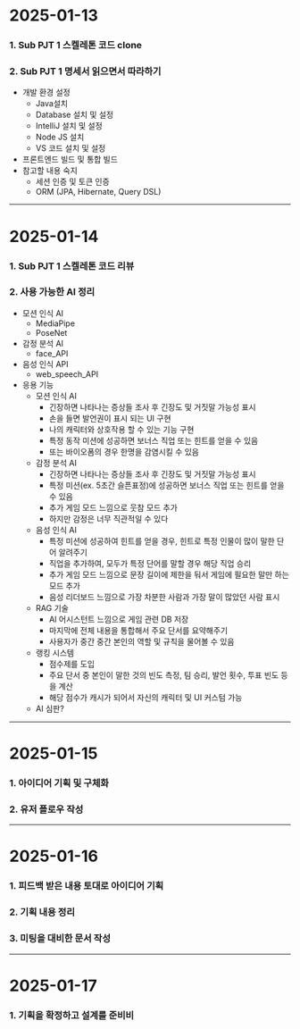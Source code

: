 # 2025-01-13
### 1. Sub PJT 1 스켈레톤 코드 clone
### 2. Sub PJT 1 명세서 읽으면서 따라하기
- 개발 환경 설정
    - Java설치
    - Database 설치 및 설정
    - IntelliJ 설치 및 설정
    - Node JS 설치
    - VS 코드 설치 및 설정
- 프론트엔드 빌드 및 통합 빌드
- 참고할 내용 숙지
    - 세션 인증 및 토큰 인증
    - ORM (JPA, Hibernate, Query DSL)
---
# 2025-01-14
### 1. Sub PJT 1 스켈레톤 코드 리뷰
### 2. 사용 가능한 AI 정리
- 모션 인식 AI
    - MediaPipe
    - PoseNet
- 감정 분석 AI
    - face_API
- 음성 인식 API
    - web_speech_API
- 응용 기능
    - 모션 인식 AI
        - 긴장하면 나타나는 증상들 조사 후 긴장도 및 거짓말 가능성 표시
        - 손을 들면 발언권이 표시 되는 UI 구현
        - 나의 캐릭터와 상호작용 할 수 있는 기능 구현
        - 특정 동작 미션에 성공하면 보너스 직업 또는 힌트를 얻을 수 있음
        - 또는 바이오폼의 경우 한명을 감염시킬 수 있음
    - 감정 분석 AI
        - 긴장하면 나타나는 증상들 조사 후 긴장도 및 거짓말 가능성 표시
        - 특정 미션(ex. 5초간 슬픈표정)에 성공하면 보너스 직업 또는 힌트를 얻을 수 있음
        - 추가 게임 모드 느낌으로 웃참 모드 추가
        - 하지만 감정은 너무 직관적일 수 있다
    - 음성 인식 AI
        - 특정 미션에 성공하여 힌트를 얻을 경우, 힌트로 특정 인물이 많이 말한 단어 알려주기
        - 직업을 추가하여, 모두가 특정 단어를 말할 경우 해당 직업 승리
        - 추가 게임 모드 느낌으로 문장 길이에 제한을 둬서 게임에 필요한 말만 하는 모드 추가
        - 음성 리더보드 느낌으로 가장 차분한 사람과 가장 말이 많았던 사람 표시
    - RAG 기술
        - AI 어시스턴트 느낌으로 게임 관련 DB 저장
        - 마지막에 전체 내용을 통합해서 주요 단서를 요약해주기
        - 사용자가 중간 중간 본인의 역할 및 규칙을 물어볼 수 있음
    - 랭킹 시스템
        - 점수제를 도입
        - 주요 단서 중 본인이 말한 것의 빈도 측정, 팀 승리, 발언 횟수, 투표 빈도 등을 계산
        - 해당 점수가 캐시가 되어서 자신의 캐릭터 및 UI 커스텀 가능
    - AI 심판?

---

# 2025-01-15
### 1. 아이디어 기획 및 구체화
### 2. 유저 플로우 작성

---

# 2025-01-16
### 1. 피드백 받은 내용 토대로 아이디어 기획
### 2. 기획 내용 정리 
### 3. 미팅을 대비한 문서 작성

---

# 2025-01-17
### 1. 기획을 확정하고 설계를 준비비
